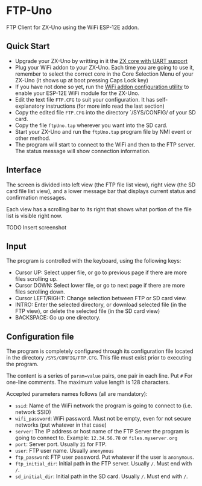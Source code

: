# FTP-Uno
FTP Client for ZX-Uno using the WiFi ESP-12E addon.

## Quick Start

- Upgrade your ZX-Uno by writting in it the [ZX core with UART support](https://github.com/yomboprime/zxuno-addons/blob/master/test24_uart/v4/COREn.ZX1?raw=true)
- Plug your WiFi addon to your ZX-Uno. Each time you are going to use it, remember to select the correct core in the Core Selection Menu of your ZX-Uno (it shows up at boot pressing Caps Lock key)
- If you have not done so yet, run the [WiFi addon configuration utility](https://github.com/yomboprime/ZXYLib/blob/master/WIFICONF.tap?raw=true) to enable your ESP-12E WiFi module for the ZX-Uno.
- Edit the text file `FTP.CFG` to suit your configuration. It has self-explanatory instructions (for more info read the last section)
- Copy the edited file `FTP.CFG` into the directory `/SYS/CONFIG/ of your SD card.
- Copy the file `ftpUno.tap` wherever you want into the SD card.
- Start your ZX-Uno and run the `ftpUno.tap` program file by NMI event or other method.
- The program will start to connect to the WiFi and then to the FTP server. The status message will show connection information.

## Interface

The screen is divided into left view (the FTP file list view), right view (the SD card file list view), and a lower message bar that displays current status and confirmation messages.

Each view has a scrolling bar to its right that shows what portion of the file list is visible right now.

TODO Insert screenshot

## Input

The program is controlled with the keyboard, using the following keys:

- Cursor UP: Select upper file, or go to previous page if there are more files scrolling up.
- Cursor DOWN: Select lower file, or go to next page if there are more files scrolling down.
- Cursor LEFT/RIGHT: Change selection between FTP or SD card view.
- INTRO: Enter the selected directory, or download selected file (in the FTP view), or delete the selected file (in the SD card view)
- BACKSPACE: Go up one directory.

## Configuration file

The program is completely configured through its configuration file located in the directory `/SYS/CONFIG/FTP.CFG`. This file must exist prior to executing the program.

The content is a series of `param=value` pairs, one pair in each line. Put `#` For one-line comments. The maximum value length is 128 characters.

Accepted parameters names follows (all are mandatory):

- `ssid`: Name of the WiFi network the program is going to connect to (i.e. network SSID)
- `wifi_password`: WiFi password. Must not be empty, even for not secure networks (put whatever in that case)
- `server`: The IP address or host name of the FTP Server the program is going to connect to. Example: `12.34.56.78` or `files.myserver.org`
- `port`: Server port. Usually `21` for FTP.
- `user`: FTP user name. Usually `anonymous`
- `ftp_password`: FTP user password. Put whatever if the user is `anonymous`.
- `ftp_initial_dir`: Initial path in the FTP server. Usually `/`. Must end with `/`.
- `sd_initial_dir`: Initial path in the SD card. Usually `/`. Must end with `/`.
